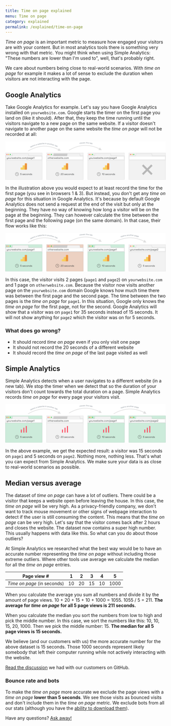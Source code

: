 ```yaml
---
title: Time on page explained
menu: Time on page
category: explained
permalink: /explained/time-on-page
---
```


_Time on page_ is an important metric to measure how engaged your visitors are with your content. But in most analytics tools there is something very wrong with that metric. You might think when using Simple Analytics: "These numbers are lower than I'm used to", well, that's probably right.

We care about numbers being close to real-world scenarios. With _time on page_ for example it makes a lot of sense to exclude the duration when visitors are not interacting with the page.

## Google Analytics

Take Google Analytics for example. Let's say you have Google Analytics installed on `yourwebsite.com`. Google starts the timer on the first page you land on (like it should). After that, they keep the time running until the visitors navigate to a new page on the same website. If a visitor doesn't navigate to another page on the same website the _time on page_ will not be recorded at all:

![](/images/time-on-page-ga-stop.png)

In the illustration above you would expect to at least record the time for the first page (you see in browsers 1 & 3). But instead, you don't get any _time on page_ for this situation in Google Analytics. It's because by default Google Analytics does not send a request at the end of the visit but only at the beginning. They have no way of knowing how long a visitor will be on the page at the beginning. They can however calculate the time between the first page and the following page (on the same domain). In that case, their flow works like this:

![](/images/time-on-page-ga.png)

In this case, the visitor visits 2 pages (`page1` and `page2`) on `yourwebsite.com` and 1 page on `otherwebsite.com`. Because the visitor now visits another page on the `yourwebsite.com` domain Google knows how much time there was between the first page and the second page. The time between the two pages is the _time on page_ for `page1`. In this situation, Google only knows the _time on page_ for the first page, not for the second. Google Analytics will show that a visitor was on `page1` for 35 seconds instead of 15 seconds. It will not show anything for `page2` which the visitor was on for 5 seconds.

### What does go wrong?

- It should record _time on page_ even if you only visit one page
- It should not record the 20 seconds of a different website
- It should record the _time on page_ of the last page visited as well

## Simple Analytics

Simple Analytics detects when a user navigates to a different website (in a new tab). We stop the timer when we detect that so the duration of your visitors don't count towards the total duration on a page. Simple Analytics records _time on page_ for every page your visitors visit.

![](/images/time-on-page-sa.png)

In the above example, we get the expected result: a visitor was 15 seconds on `page1` and 5 seconds on `page2`. Nothing more, nothing less. That's what you can expect from Simple Analytics. We make sure your data is as close to real-world scenarios as possible.

## Median versus average

The dataset of _time on page_ can have a lot of outliers. There could be a visitor that keeps a website open before leaving the house. In this case, the _time on page_ will be very high. As a privacy-friendly company, we don't want to track mouse movement or other signs of webpage interaction to detect if the user is still consuming the content. This means that the _time on page_ can be very high. Let's say that the visitor comes back after 2 hours and closes the website. The dataset now contains a super high number. This usually happens with data like this. So what can you do about those outliers?

At Simple Analytics we researched what the best way would be to have an accurate number representing the _time on page_ without including those extreme outliers. Where other tools use average we calculate the median for all the _time on page_ entries.

| Page view #                 | 1   | 2   | 3   | 4   | 5    |
| --------------------------- | --- | --- | --- | --- | ---- |
| _Time on page_ (in seconds) | 10  | 20  | 15  | 10  | 1000 |

When you calculate the average you sum all numbers and divide it by the amount of page views. 10 + 20 + 15 + 10 + 1000 = 1055. 1055 / 5 = 211. **The average for _time on page_ for all 5 page views is 211 seconds.**

When you calculate the median you sort the numbers from low to high and pick the middle number. In this case, we sort the numbers like this: 10, 10, 15, 20, 1000. Then we pick the middle number: 15. **The median for all 5 page views is 15 seconds.**

We believe (and our customers with us) the more accurate number for the above dataset is 15 seconds. Those 1000 seconds represent likely somebody that left their computer running while not actively interacting with the website.

[Read the discussion](https://github.com/simpleanalytics/roadmap/issues/100) we had with our customers on GitHub.

### Bounce rate and bots

To make the _time on page_ more accurate we exclude the page views with a _time on page_ **lower than 5 seconds**. We see those visits as bounced visits and don't include them in the _time on page_ metric. We exclude bots from all our stats (although you have the [ability to download them](/export-data)).

Have any questions? [Ask away!](https://simpleanalytics.com/contact)
